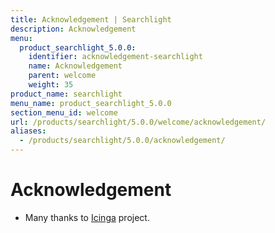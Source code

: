```yaml
---
title: Acknowledgement | Searchlight
description: Acknowledgement
menu:
  product_searchlight_5.0.0:
    identifier: acknowledgement-searchlight
    name: Acknowledgement
    parent: welcome
    weight: 35
product_name: searchlight
menu_name: product_searchlight_5.0.0
section_menu_id: welcome
url: /products/searchlight/5.0.0/welcome/acknowledgement/
aliases:
  - /products/searchlight/5.0.0/acknowledgement/
---
```


# Acknowledgement
 - Many thanks to [Icinga](https://www.icinga.com/) project.
